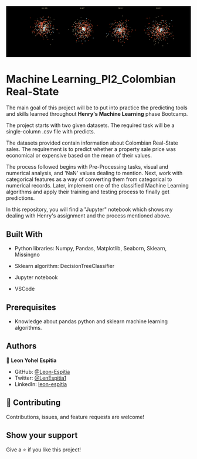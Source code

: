   
<img src="assets/readmeGIF.png">

# Machine Learning_PI2_Colombian Real-State
   The main goal of this project will be to put into practice the predicting tools and skills learned throughout **Henry's Machine Learning** phase Bootcamp.

  The project starts with two given datasets. The required task will be a single-column .csv file with predicts.

  The datasets provided contain information about Colombian Real-State sales. The requirement is to predict whether a property sale price was economical or     expensive based on the mean of their values.

   The process followed begins with Pre-Processing tasks, visual and numerical analysis, and 'NaN' values dealing to mention. Next, work with categorical features as a way of converting them from categorical to numerical records. Later, implement one of the classified Machine Learning algorithms and apply their training and testing process to finally get predictions.

  In this repository, you will find a "Jupyter" notebook which shows my dealing with Henry's assignment and the process mentioned above.

## Built With

- Python libraries: Numpy, Pandas, Matplotlib, Seaborn, Sklearn, Missingno

- Sklearn algorithm: DecisionTreeClassifier

- Jupyter notebook

- VSCode

## Prerequisites

- Knowledge about pandas python and sklearn machine learning algorithms.

## Authors

👤 **Leon Yohel Espitia**

- GitHub: [@Leon-Espitia](https://github.com/Leon-Espitia)
- Twitter: [@LenEspitia1](https://twitter.com/LenEspitia1)
- LinkedIn: [leon-espitia](https://www.linkedin.com/in/leon-espitia/)

## 🤝 Contributing

Contributions, issues, and feature requests are welcome!

## Show your support

Give a ⭐️ if you like this project!
